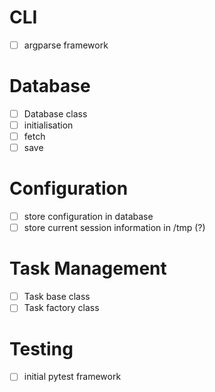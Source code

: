 # CLI
- [ ] argparse framework
# Database
- [ ] Database class
- [ ] initialisation
- [ ] fetch
- [ ] save

# Configuration
- [ ] store configuration in database
- [ ] store current session information in /tmp (?)

# Task Management
- [ ] Task base class
- [ ] Task factory class

# Testing
- [ ] initial pytest framework 

